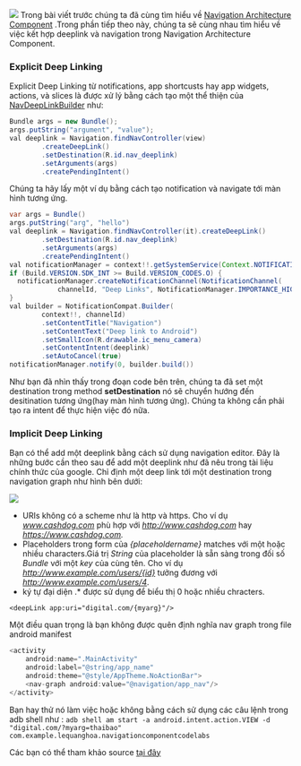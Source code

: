 ![](https://images.viblo.asia/5ff37084-cb48-4ae7-ad64-a66e9d20c3a6.jpeg)
Trong bài viết trước chúng ta đã cùng tìm hiểu về [Navigation Architecture Component](https://viblo.asia/p/tim-hieu-ve-navigation-architecture-component-oOVlYqBvl8W) .Trong phần tiếp theo này, chúng ta sẽ cùng nhau tìm hiểu về việc kết hợp deeplink và navigation trong Navigation Architecture Component.

### Explicit Deep Linking
Explicit Deep Linking từ notifications, app shortcusts hay app widgets, actions, và slices là được xử lý bằng cách tạo một thể thiện của [NavDeepLinkBuilder](https://developer.android.com/reference/androidx/navigation/NavDeepLinkBuilder) như:
```java 
Bundle args = new Bundle();
args.putString("argument", "value");
val deeplink = Navigation.findNavController(view)
        .createDeepLink()
        .setDestination(R.id.nav_deeplink)
        .setArguments(args)
        .createPendingIntent()
```

Chúng ta hãy lấy một ví dụ bằng cách tạo notification và navigate tới màn hình tương ứng.
```java 
var args = Bundle()
args.putString("arg", "hello")
val deeplink = Navigation.findNavController(it).createDeepLink()
        .setDestination(R.id.nav_deeplink)
        .setArguments(args)
        .createPendingIntent()
val notificationManager = context!!.getSystemService(Context.NOTIFICATION_SERVICE) as NotificationManager
if (Build.VERSION.SDK_INT >= Build.VERSION_CODES.O) {
  notificationManager.createNotificationChannel(NotificationChannel(
            channelId, "Deep Links", NotificationManager.IMPORTANCE_HIGH))
}
val builder = NotificationCompat.Builder(
        context!!, channelId)
        .setContentTitle("Navigation")
        .setContentText("Deep link to Android")
        .setSmallIcon(R.drawable.ic_menu_camera)
        .setContentIntent(deeplink)
        .setAutoCancel(true)
notificationManager.notify(0, builder.build())
```

Như bạn đã nhìn thấy trong đoạn code bên trên, chúng ta đã set một destination trong method  **setDestination** nó sẽ chuyển hướng đến desitination tương ứng(hay màn hình tương ứng). Chúng ta không cần phải tạo ra intent để thực hiện việc đó nữa.

### Implicit Deep Linking
Bạn có thể add một deeplink bằng cách sử dụng navigation editor. Đây là những bước cần theo sau để add một deeplink như đã nêu trong tài liệu chính thức của google.
Chỉ định một deep link tới một destination trong navigation graph như hình bên dưới:

![](https://images.viblo.asia/4cdcac37-b88e-4d49-80bb-a787a6e72edd.gif)
* URIs không có a scheme như là http và https. Cho ví dụ *www.cashdog.com* phù hợp với *http://www.cashdog.com* hay *https://www.cashdog.com.*
* Placeholders trong form của *{placeholdername}* matches với một hoặc nhiều characters.Giá trị *String* của placeholder là sẵn sàng trong đối số *Bundle* với một *key* của cùng tên. Cho ví dụ *http://www.example.com/users/{id}* tưởng đương với *http://www.example.com/users/4*.
* ký tự đại diện .* được sử dụng để biểu thị 0 hoặc nhiều chracters.

`<deepLink app:uri="digital.com/{myarg}"/>`

Một điều quan trọng là bạn không được quên định nghĩa nav graph trong file android manifest 
```java 
<activity
    android:name=".MainActivity"
    android:label="@string/app_name"
    android:theme="@style/AppTheme.NoActionBar">
    <nav-graph android:value="@navigation/app_nav"/>
</activity>
```

Bạn hay thử nó làm việc hoặc không bằng cách sử dụng các câu lệnh trong adb shell như :
`adb shell am start -a android.intent.action.VIEW -d "digital.com/?myarg=thaibao" com.example.lequanghoa.navigationcomponentcodelabs`

Các bạn có thể tham khảo source [tại đây](https://github.com/oLeQuangHoa/DeepLink-NavigationComponent)